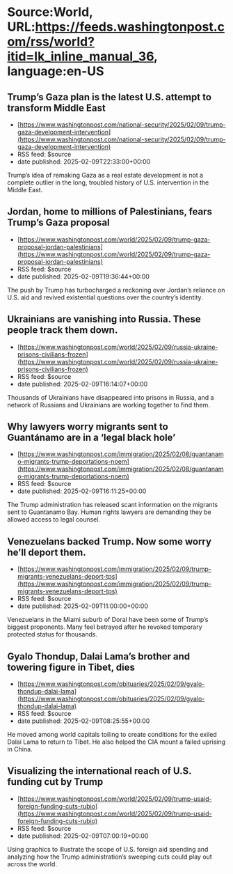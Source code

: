 # Source:World, URL:https://feeds.washingtonpost.com/rss/world?itid=lk_inline_manual_36, language:en-US

## Trump’s Gaza plan is the latest U.S. attempt to transform Middle East
 - [https://www.washingtonpost.com/national-security/2025/02/09/trump-gaza-development-intervention](https://www.washingtonpost.com/national-security/2025/02/09/trump-gaza-development-intervention)
 - RSS feed: $source
 - date published: 2025-02-09T22:33:00+00:00

Trump’s idea of remaking Gaza as a real estate development is not a complete outlier in the long, troubled history of U.S. intervention in the Middle East.

## Jordan, home to millions of Palestinians, fears Trump’s Gaza proposal
 - [https://www.washingtonpost.com/world/2025/02/09/trump-gaza-proposal-jordan-palestinians](https://www.washingtonpost.com/world/2025/02/09/trump-gaza-proposal-jordan-palestinians)
 - RSS feed: $source
 - date published: 2025-02-09T19:36:44+00:00

The push by Trump has turbocharged a reckoning over Jordan’s reliance on U.S. aid and revived existential questions over the country’s identity.

## Ukrainians are vanishing into Russia. These people track them down.
 - [https://www.washingtonpost.com/world/2025/02/09/russia-ukraine-prisons-civilians-frozen](https://www.washingtonpost.com/world/2025/02/09/russia-ukraine-prisons-civilians-frozen)
 - RSS feed: $source
 - date published: 2025-02-09T16:14:07+00:00

Thousands of Ukrainians have disappeared into prisons in Russia, and a network of Russians and Ukrainians are working together to find them.

## Why lawyers worry migrants sent to Guantánamo are in a ‘legal black hole’
 - [https://www.washingtonpost.com/immigration/2025/02/08/guantanamo-migrants-trump-deportations-noem](https://www.washingtonpost.com/immigration/2025/02/08/guantanamo-migrants-trump-deportations-noem)
 - RSS feed: $source
 - date published: 2025-02-09T16:11:25+00:00

The Trump administration has released scant information on the migrants sent to Guantanamo Bay. Human rights lawyers are demanding they be allowed access to legal counsel.

## Venezuelans backed Trump. Now some worry he’ll deport them.
 - [https://www.washingtonpost.com/immigration/2025/02/09/trump-migrants-venezuelans-deport-tps](https://www.washingtonpost.com/immigration/2025/02/09/trump-migrants-venezuelans-deport-tps)
 - RSS feed: $source
 - date published: 2025-02-09T11:00:00+00:00

Venezuelans in the Miami suburb of Doral have been some of Trump’s biggest proponents. Many feel betrayed after he revoked temporary protected status for thousands.

## Gyalo Thondup, Dalai Lama’s brother and towering figure in Tibet, dies
 - [https://www.washingtonpost.com/obituaries/2025/02/09/gyalo-thondup-dalai-lama](https://www.washingtonpost.com/obituaries/2025/02/09/gyalo-thondup-dalai-lama)
 - RSS feed: $source
 - date published: 2025-02-09T08:25:55+00:00

He moved among world capitals toiling to create conditions for the exiled Dalai Lama to return to Tibet. He also helped the CIA mount a failed uprising in China.

## Visualizing the international reach of U.S. funding cut by Trump
 - [https://www.washingtonpost.com/world/2025/02/09/trump-usaid-foreign-funding-cuts-rubio](https://www.washingtonpost.com/world/2025/02/09/trump-usaid-foreign-funding-cuts-rubio)
 - RSS feed: $source
 - date published: 2025-02-09T07:00:19+00:00

Using graphics to illustrate the scope of U.S. foreign aid spending and analyzing how the Trump administration’s sweeping cuts could play out across the world.

